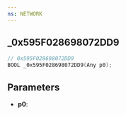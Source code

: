 ```yaml
---
ns: NETWORK
---
```

## _0x595F028698072DD9

```c
// 0x595F028698072DD9
BOOL _0x595F028698072DD9(Any p0);
```

## Parameters
* **p0**:
